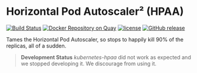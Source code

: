 # Horizontal Pod Autoscaler² (HPAA)

[![Build Status](https://travis-ci.org/rebuy-de/kubernetes-hpaa.svg?branch=master)](https://travis-ci.org/rebuy-de/kubernetes-hpaa)
[![Docker Repository on Quay](https://quay.io/repository/rebuy/kubernetes-hpaa/status "Docker Repository on Quay")](https://quay.io/repository/rebuy/kubernetes-hpaa)
[![license](https://img.shields.io/github/license/rebuy-de/kubernetes-hpaa.svg)]()
[![GitHub release](https://img.shields.io/github/release/rebuy-de/kubernetes-hpaa.svg)]()

Tames the Horizontal Pod Autoscaler, so stops to happily kill 90% of the replicas, all of a sudden.

> **Development Status** *kubernetes-hpaa* did not work as expected and we
> stopped developing it. We discourage from using it.
